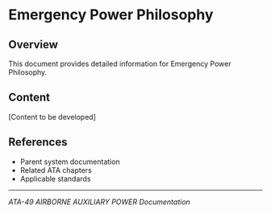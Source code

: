 # Emergency Power Philosophy

## Overview

This document provides detailed information for Emergency Power Philosophy.

## Content

[Content to be developed]

## References

- Parent system documentation
- Related ATA chapters
- Applicable standards

---

*ATA-49 AIRBORNE AUXILIARY POWER Documentation*
